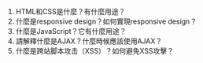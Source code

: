 1. HTML和CSS是什麼？有什麼用途？
2. 什麼是responsive design？如何實現responsive design？
3. 什麼是JavaScript？它有什麼用途？
4. 請解釋什麼是AJAX？什麼時候應該使用AJAX？
5. 什麼是跨站脚本攻击（XSS）？如何避免XSS攻擊？